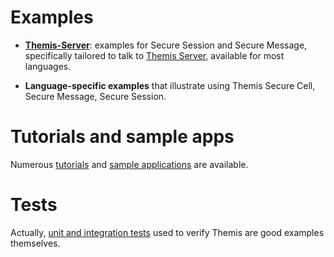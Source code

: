 # Examples

- **[Themis-Server](https://github.com/cossacklabs/themis/tree/master/docs/examples/Themis-server)**: examples for Secure Session and Secure Message, specifically tailored to talk to [Themis Server](https://themis.cossacklabs.com/), available for most languages.

- **Language-specific examples** that illustrate using Themis Secure Cell, Secure Message, Secure Session.

# Tutorials and sample apps

Numerous [tutorials](https://github.com/cossacklabs/themis#tutorials) and [sample applications](https://github.com/cossacklabs/themis#sample-projects) are available.

# Tests

Actually, [unit and integration tests](https://github.com/cossacklabs/themis/tree/master/tests) used to verify Themis are good examples themselves.
